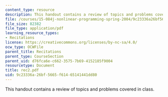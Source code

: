 ```yaml
---
content_type: resource
description: This handout contains a review of topics and problems covered in class.
file: /courses/15-084j-nonlinear-programming-spring-2004/9c23336a26bf5665f61465141441dd80_rec2.pdf
file_size: 82382
file_type: application/pdf
learning_resource_types:
- Recitations
license: https://creativecommons.org/licenses/by-nc-sa/4.0/
ocw_type: OCWFile
parent_title: Recitations
parent_type: CourseSection
parent_uid: d76fca6e-c662-3575-7b69-4152185f9004
resourcetype: Document
title: rec2.pdf
uid: 9c23336a-26bf-5665-f614-65141441dd80
---
```

This handout contains a review of topics and problems covered in class.